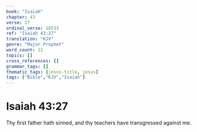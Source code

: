 ```yaml
---
book: "Isaiah"
chapter: 43
verse: 27
ordinal_verse: 18533
ref: "Isaiah 43:27"
translation: "KJV"
genre: "Major Prophet"
word_count: 12
topics: []
cross_references: []
grammar_tags: []
thematic_tags: [jesus-title, jesus]
tags: ["Bible","KJV","Isaiah"]
---
```


# Isaiah 43:27

Thy first father hath sinned, and thy teachers have transgressed against me.
